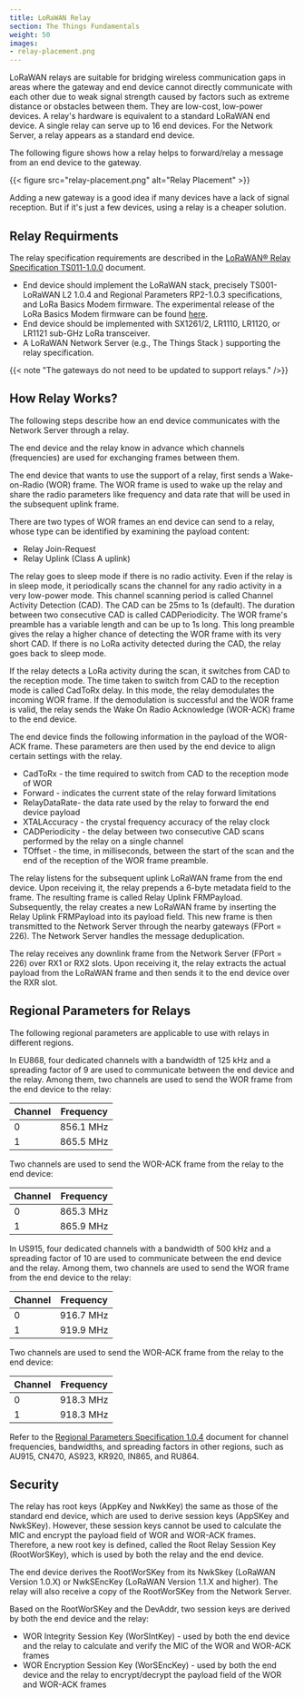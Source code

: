 ```yaml
---
title: LoRaWAN Relay
section: The Things Fundamentals
weight: 50
images:
- relay-placement.png
---
```


LoRaWAN relays are suitable for bridging wireless communication gaps in areas where the gateway and end device cannot directly communicate with each other due to weak signal strength caused by factors such as extreme distance or obstacles between them. They are low-cost, low-power devices. A relay's hardware is equivalent to a standard LoRaWAN end device. A single relay can serve up to 16 end devices. For the Network Server, a relay appears as a standard end device.

The following figure shows how a relay helps to forward/relay a message from an end device to the gateway.

{{< figure src="relay-placement.png" alt="Relay Placement" >}}

Adding a new gateway is a good idea if many devices have a lack of signal reception. But if it's just a few devices, using a relay is a cheaper solution.

## Relay Requirments

The relay specification requirements are described in the  [LoRaWAN® Relay Specification TS011-1.0.0](https://resources.lora-alliance.org/technical-specifications/ts011-1-0-0-relay) document.

- End device should implement the LoRaWAN stack, precisely TS001-LoRaWAN L2 1.0.4 and Regional Parameters RP2-1.0.3 specifications, and LoRa Basics Modem firmware. The experimental release of the LoRa Basics Modem firmware can be found [here](https://github.com/Lora-net/SWL2001).
- End device should be implemented with SX1261/2, LR1110, LR1120, or LR1121 sub-GHz LoRa transceiver.
- A LoRaWAN Network Server (e.g., The Things Stack ) supporting the relay specification.

{{< note "The gateways do not need to be updated to support relays." />}}

## How Relay Works?

The following steps describe how an end device communicates with the Network Server through a relay.

The end device and the relay know in advance which channels (frequencies) are used for exchanging frames between them.

The end device that wants to use the support of a relay, first sends a  Wake-on-Radio (WOR) frame. The WOR frame is used to wake up the relay and share the radio parameters like frequency and data rate that will be used in the subsequent uplink frame.

There are two types of WOR frames an end device can send to a relay, whose type can be identified by examining the payload content:

- Relay Join-Request
- Relay Uplink (Class A uplink)

The relay goes to sleep mode if there is no radio activity. Even if the relay is in sleep mode, it periodically scans the channel for any radio activity in a very low-power mode. This channel scanning period is called Channel Activity Detection (CAD). The CAD can be 25ms to 1s (default). The duration between two consecutive CAD is called CADPeriodicity. The WOR frame's preamble has a variable length and can be up to 1s long. This long preamble gives the relay a higher chance of detecting the WOR frame with its very short CAD. If there is no LoRa activity detected during the CAD, the relay goes back to sleep mode.

If the relay detects a LoRa activity during the scan, it switches from CAD to the reception mode. The time taken to switch from CAD to the reception mode is called CadToRx delay. In this mode, the relay demodulates the incoming WOR frame. If the demodulation is successful and the WOR frame is valid, the relay sends the Wake On Radio Acknowledge (WOR-ACK) frame to the end device.

The end device finds the following information in the payload of the WOR-ACK frame. These parameters are then used by the end device to align certain settings with the relay.

- CadToRx - the time required to switch from CAD to the reception mode of WOR
- Forward - indicates the current state of the relay forward limitations
- RelayDataRate- the data rate used by the relay to forward the end device payload
- XTALAccuracy - the crystal frequency accuracy of the relay clock
- CADPeriodicity - the delay between two consecutive CAD scans performed by the relay on a single channel
- TOffset - the time, in milliseconds, between the start of the scan and the end of the reception of the WOR frame preamble. 

The relay listens for the subsequent uplink LoRaWAN frame from the end device. Upon receiving it, the relay prepends a 6-byte metadata field to the frame. The resulting frame is called Relay Uplink FRMPayload. Subsequently, the relay creates a new LoRaWAN frame by inserting the Relay Uplink FRMPayload into its payload field. This new frame is then transmitted to the Network Server through the nearby gateways (FPort = 226). The Network Server handles the message deduplication.

The relay receives any downlink frame from the Network Server (FPort = 226) over RX1 or RX2 slots. Upon receiving it, the relay extracts the actual payload from the LoRaWAN frame and then sends it to the end device over the RXR slot.

## Regional Parameters for Relays

The following regional parameters are applicable to use with relays in different regions.

In EU868, four dedicated channels with a bandwidth of 125 kHz and a spreading factor of 9 are used to communicate between the end device and the relay. Among them, two channels are used to send the WOR frame from the end device to the relay:

| Channel | Frequency |
| ------- | --------- |
| 0 | 856.1 MHz |
| 1 | 865.5 MHz |

Two channels are used to send the WOR-ACK frame from the relay to the end device:

| Channel | Frequency |
| ------- | --------- |
| 0 | 865.3 MHz |
| 1 | 865.9 MHz |

In US915, four dedicated channels with a bandwidth of 500 kHz and a spreading factor of 10 are used to communicate between the end device and the relay. Among them, two channels are used to send the WOR frame from the end device to the relay:

| Channel | Frequency |
| ------- | --------- |
| 0 | 916.7 MHz |
| 1 | 919.9 MHz |

Two channels are used to send the WOR-ACK frame from the relay to the end device:

| Channel | Frequency |
| ------- | --------- |
| 0 | 918.3 MHz |
| 1 | 918.3 MHz |

Refer to the [Regional Parameters Specification 1.0.4](https://resources.lora-alliance.org/document/rp002-1-0-4-regional-parameters) document for channel frequencies, bandwidths, and spreading factors in other regions, such as AU915, CN470, AS923, KR920, IN865, and RU864.

## Security

The relay has root keys (AppKey and NwkKey) the same as those of the standard end device, which are used to derive session keys (AppSKey and NwkSKey). However, these session keys cannot be used to calculate the MIC and encrypt the payload field of WOR and WOR-ACK frames. Therefore, a new root key is defined, called the Root Relay Session Key (RootWorSKey), which is used by both the relay and the end device.

The end device derives the RootWorSKey from its NwkSkey (LoRaWAN Version 1.0.X) or NwkSEncKey (LoRaWAN Version 1.1.X and higher). The relay will also receive a copy of the RootWorSKey from the Network Server.

Based on the RootWorSKey and the DevAddr, two session keys are derived by both the end device and the relay:

- WOR Integrity Session Key (WorSIntKey) - used by both the end device and the relay to calculate and verify the MIC of the WOR and WOR-ACK frames
- WOR Encryption Session Key (WorSEncKey) - used by both the end device and the relay to encrypt/decrypt the payload field of the WOR and WOR-ACK frames